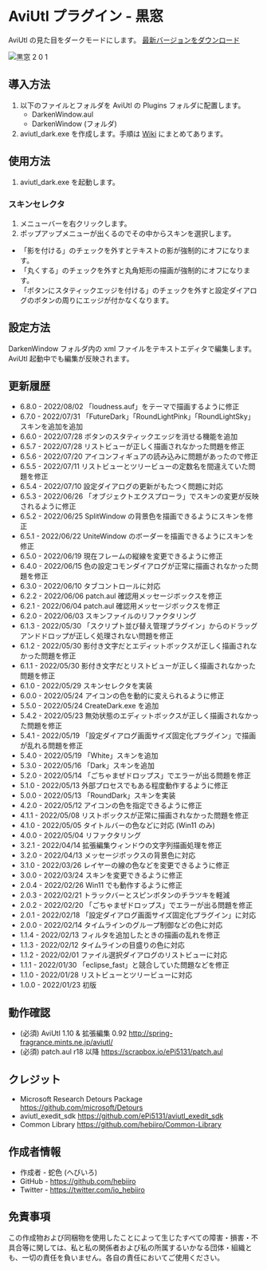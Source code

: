 # AviUtl プラグイン - 黒窓

AviUtl の見た目をダークモードにします。
[最新バージョンをダウンロード](../../releases/latest/)

![黒窓 2 0 1](https://user-images.githubusercontent.com/96464759/154665614-90c6a2fb-d9d3-42b5-bcd0-292497c8b5d9.png)

## 導入方法

1. 以下のファイルとフォルダを AviUtl の Plugins フォルダに配置します。
	* DarkenWindow.aul
	* DarkenWindow (フォルダ)
2. aviutl_dark.exe を作成します。手順は [Wiki](https://github.com/hebiiro/AviUtl-Plugin-DarkenWindow/wiki/aviutl_dark.exe-%E3%81%AE%E4%BD%9C%E6%88%90%E6%96%B9%E6%B3%95) にまとめてあります。

## 使用方法

1. aviutl_dark.exe を起動します。

### スキンセレクタ

1. メニューバーを右クリックします。
2. ポップアップメニューが出くるのでその中からスキンを選択します。
* 「影を付ける」のチェックを外すとテキストの影が強制的にオフになります。
* 「丸くする」のチェックを外すと丸角矩形の描画が強制的にオフになります。
* 「ボタンにスタティックエッジを付ける」のチェックを外すと設定ダイアログのボタンの周りにエッジが付かなくなります。

## 設定方法

DarkenWindow フォルダ内の xml ファイルをテキストエディタで編集します。AviUtl 起動中でも編集が反映されます。

## 更新履歴

* 6.8.0 - 2022/08/02 「loudness.auf」をテーマで描画するように修正
* 6.7.0 - 2022/07/31 「FutureDark」「RoundLightPink」「RoundLightSky」スキンを追加を追加
* 6.6.0 - 2022/07/28 ボタンのスタティックエッジを消せる機能を追加
* 6.5.7 - 2022/07/28 リストビューが正しく描画されなかった問題を修正
* 6.5.6 - 2022/07/20 アイコンフィギュアの読み込みに問題があったので修正
* 6.5.5 - 2022/07/11 リストビューとツリービューの定数名を間違えていた問題を修正
* 6.5.4 - 2022/07/10 設定ダイアログの更新がもたつく問題に対応
* 6.5.3 - 2022/06/26 「オブジェクトエクスプローラ」でスキンの変更が反映されるように修正
* 6.5.2 - 2022/06/25 SplitWindow の背景色を描画できるようにスキンを修正
* 6.5.1 - 2022/06/22 UniteWindow のボーダーを描画できるようにスキンを修正
* 6.5.0 - 2022/06/19 現在フレームの縦線を変更できるように修正
* 6.4.0 - 2022/06/15 色の設定コモンダイアログが正常に描画されなかった問題を修正
* 6.3.0 - 2022/06/10 タブコントロールに対応
* 6.2.2 - 2022/06/06 patch.aul 確認用メッセージボックスを修正
* 6.2.1 - 2022/06/04 patch.aul 確認用メッセージボックスを修正
* 6.2.0 - 2022/06/03 スキンファイルのリファクタリング
* 6.1.3 - 2022/05/30 「スクリプト並び替え管理プラグイン」からのドラッグアンドドロップが正しく処理されない問題を修正
* 6.1.2 - 2022/05/30 影付き文字だとエディットボックスが正しく描画されなかった問題を修正
* 6.1.1 - 2022/05/30 影付き文字だとリストビューが正しく描画されなかった問題を修正
* 6.1.0 - 2022/05/29 スキンセレクタを実装
* 6.0.0 - 2022/05/24 アイコンの色を動的に変えられるように修正
* 5.5.0 - 2022/05/24 CreateDark.exe を追加
* 5.4.2 - 2022/05/23 無効状態のエディットボックスが正しく描画されなかった問題を修正
* 5.4.1 - 2022/05/19 「設定ダイアログ画面サイズ固定化プラグイン」で描画が乱れる問題を修正
* 5.4.0 - 2022/05/19 「White」スキンを追加
* 5.3.0 - 2022/05/16 「Dark」スキンを追加
* 5.2.0 - 2022/05/14 「ごちゃまぜドロップス」でエラーが出る問題を修正
* 5.1.0 - 2022/05/13 外部プロセスでもある程度動作するように修正
* 5.0.0 - 2022/05/13 「RoundDark」スキンを実装
* 4.2.0 - 2022/05/12 アイコンの色を指定できるように修正
* 4.1.1 - 2022/05/08 リストボックスが正常に描画されなかった問題を修正
* 4.1.0 - 2022/05/05 タイトルバーの色などに対応 (Win11 のみ)
* 4.0.0 - 2022/05/04 リファクタリング
* 3.2.1 - 2022/04/14 拡張編集ウィンドウの文字列描画処理を修正
* 3.2.0 - 2022/04/13 メッセージボックスの背景色に対応
* 3.1.0 - 2022/03/26 レイヤーの線の色などを変更できるように修正
* 3.0.0 - 2022/03/24 スキンを変更できるように修正
* 2.0.4 - 2022/02/26 Win11 でも動作するように修正
* 2.0.3 - 2022/02/21 トラックバーとスピンボタンのチラツキを軽減
* 2.0.2 - 2022/02/20 「ごちゃまぜドロップス」でエラーが出る問題を修正
* 2.0.1 - 2022/02/18 「設定ダイアログ画面サイズ固定化プラグイン」に対応
* 2.0.0 - 2022/02/14 タイムラインのグループ制御などの色に対応
* 1.1.4 - 2022/02/13 フィルタを追加したときの描画の乱れを修正
* 1.1.3 - 2022/02/12 タイムラインの目盛りの色に対応
* 1.1.2 - 2022/02/01 ファイル選択ダイアログのリストビューに対応
* 1.1.1 - 2022/01/30 「eclipse_fast」と競合していた問題などを修正
* 1.1.0 - 2022/01/28 リストビューとツリービューに対応
* 1.0.0 - 2022/01/23 初版

## 動作確認

* (必須) AviUtl 1.10 & 拡張編集 0.92 http://spring-fragrance.mints.ne.jp/aviutl/
* (必須) patch.aul r18 以降 https://scrapbox.io/ePi5131/patch.aul

## クレジット

* Microsoft Research Detours Package https://github.com/microsoft/Detours
* aviutl_exedit_sdk https://github.com/ePi5131/aviutl_exedit_sdk
* Common Library https://github.com/hebiiro/Common-Library

## 作成者情報
 
* 作成者 - 蛇色 (へびいろ)
* GitHub - https://github.com/hebiiro
* Twitter - https://twitter.com/io_hebiiro

## 免責事項

この作成物および同梱物を使用したことによって生じたすべての障害・損害・不具合等に関しては、私と私の関係者および私の所属するいかなる団体・組織とも、一切の責任を負いません。各自の責任においてご使用ください。
